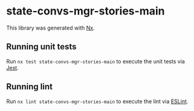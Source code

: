 # state-convs-mgr-stories-main

This library was generated with [Nx](https://nx.dev).

## Running unit tests

Run `nx test state-convs-mgr-stories-main` to execute the unit tests via [Jest](https://jestjs.io).

## Running lint

Run `nx lint state-convs-mgr-stories-main` to execute the lint via [ESLint](https://eslint.org/).
